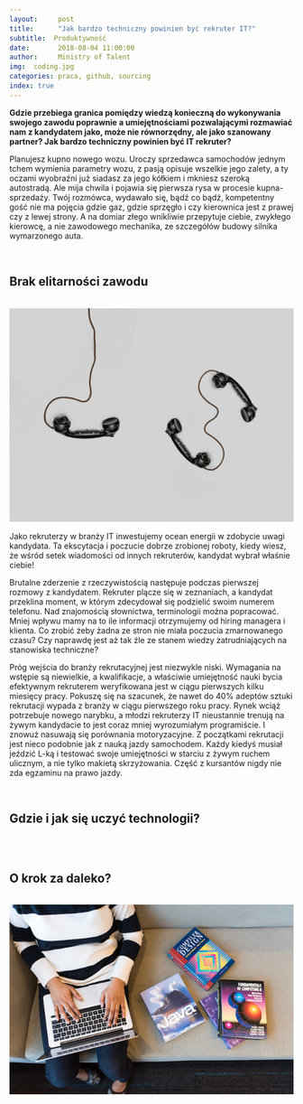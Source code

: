 ```yaml
---
layout:     post
title:      "Jak bardzo techniczny powinien być rekruter IT?"
subtitle:  Produktywność
date:       2018-08-04 11:00:00 
author:     Ministry of Talent 
img:  coding.jpg
categories: praca, github, sourcing
index: true
---
```


<b>Gdzie przebiega granica pomiędzy wiedzą konieczną do wykonywania swojego zawodu poprawnie a umiejętnościami pozwalającymi rozmawiać nam  z kandydatem jako, może nie równorzędny, ale jako szanowany partner? Jak bardzo techniczny powinien być IT rekruter?  
</b>



Planujesz kupno nowego wozu. Uroczy sprzedawca samochodów jednym tchem wymienia parametry wozu, z pasją opisuje wszelkie jego zalety, a ty oczami wyobraźni już siadasz za jego kółkiem i mkniesz szeroką autostradą. Ale mija chwila i pojawia się pierwsza rysa w procesie kupna-sprzedaży.  Twój rozmówca, wydawało się, bądź co bądź, kompetentny gość nie ma pojęcia gdzie gaz, gdzie sprzęgło i czy kierownica jest z prawej czy z lewej strony. A na domiar złego wnikliwie przepytuje ciebie, zwykłego kierowcę, a nie zawodowego mechanika, ze szczegółów budowy silnika wymarzonego auta. 


<br>
<h2 class="section-heading">Brak elitarności zawodu</h2>
<br>

<img src="/images/phones.jpg" class="img-responsive" alt="Picture">


Jako rekruterzy w branży IT inwestujemy ocean energii w zdobycie uwagi kandydata. Ta ekscytacja i poczucie dobrze zrobionej roboty, kiedy wiesz, że wśród setek wiadomości od innych rekruterów, kandydat wybrał właśnie ciebie! 

Brutalne zderzenie z rzeczywistością następuje podczas pierwszej rozmowy z kandydatem. Rekruter plącze się w zeznaniach, a kandydat przeklina moment, w którym zdecydował się podzielić swoim numerem telefonu. Nad znajomością słownictwa, terminologii można popracować. Mniej wpływu mamy na to ile informacji otrzymujemy od hiring managera i klienta. Co zrobić żeby żadna ze stron nie miała poczucia zmarnowanego czasu? Czy naprawdę jest aż tak źle ze stanem wiedzy zatrudniających na stanowiska techniczne?

Próg wejścia do branży rekrutacyjnej jest niezwykle niski. Wymagania na wstępie są niewielkie, a kwalifikacje, a właściwie umiejętność nauki bycia efektywnym rekruterem weryfikowana jest w ciągu pierwszych kilku miesięcy pracy. Pokuszę się na szacunek, że nawet do 40% adeptów sztuki rekrutacji wypada z branży w ciągu pierwszego roku pracy. Rynek wciąż potrzebuje nowego narybku, a młodzi rekruterzy IT nieustannie trenują na żywym kandydacie to jest coraz mniej wyrozumiałym programiście. I znowuż nasuwają się porównania motoryzacyjne. Z początkami rekrutacji jest nieco podobnie jak z nauką jazdy samochodem. Każdy kiedyś musiał jeździć L-ką i testować swoje umiejętności w starciu z żywym ruchem ulicznym, a nie tylko makietą skrzyżowania. Część z kursantów nigdy nie zda egzaminu na prawo jazdy. 

<br>
<h2 class="section-heading">Gdzie i jak się uczyć technologii?</h2>
<br>



<br>
<h2 class="section-heading">O krok za daleko?</h2>
<br>


 
 <img src="/images/coding.jpg" class="img-responsive" alt="Picture">


